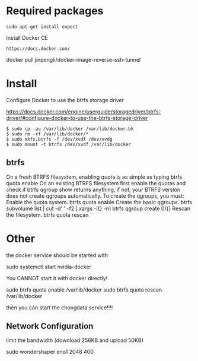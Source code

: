 Required packages
=================

```
sudo apt-get install expect
```

Install Docker CE

```
https://docs.docker.com/
```

docker pull jinpengli/docker-image-reverse-ssh-tunnel


Install
=======

Configure Docker to use the btrfs storage driver

https://docs.docker.com/engine/userguide/storagedriver/btrfs-driver/#configure-docker-to-use-the-btrfs-storage-driver


```
$ sudo cp -au /var/lib/docker /var/lib/docker.bk
$ sudo rm -rf /var/lib/docker/*
$ sudo mkfs.btrfs -f /dev/xvdf /dev/xvdg
$ sudo mount -t btrfs /dev/xvdf /var/lib/docker
```

btrfs
------

On a fresh BTRFS filesystem, enabling quota is as simple as typing btrfs quota enable <path>
On an existing BTRFS filesystem first enable the quotas and check if btrfs qgroup show <path> returns anything, if not, your BTRFS version does not create qgroups automatically. To create the qgroups, you must:
Enable the quota system. btrfs quota enable <path>
Create the basic qgroups. btrfs subvolume list <path> | cut -d' ' -f2 | xargs -I{} -n1 btrfs qgroup create 0/{} <path>
Rescan the filesystem. btrfs quota rescan <path>


Other
============

the docker service should be started with 

sudo systemctl start nvidia-docker

You CANNOT start it with docker directly!

sudo btrfs quota enable /var/lib/docker
sudo btrfs quota rescan /var/lib/docker

then you can start the chongdata service!!!!

Network Configuration
---------------------

limit the bandwidth (download 256KB and upload 50KB)

sudo wondershaper eno1 2048 400


